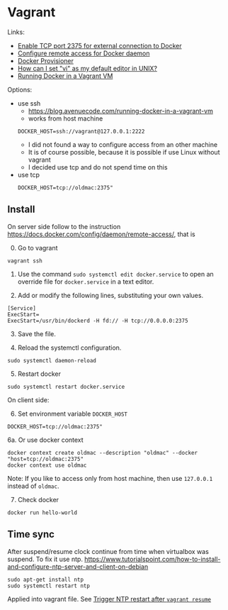 # Vagrant

Links: 

* [Enable TCP port 2375 for external connection to Docker](https://gist.github.com/styblope/dc55e0ad2a9848f2cc3307d4819d819f)
* [Configure remote access for Docker daemon](https://docs.docker.com/config/daemon/remote-access/)
* [Docker Provisioner](https://developer.hashicorp.com/vagrant/docs/provisioning/docker)
* [How can I set "vi" as my default editor in UNIX?](https://unix.stackexchange.com/questions/73484/how-can-i-set-vi-as-my-default-editor-in-unix)
* [Running Docker in a Vagrant VM](https://blog.avenuecode.com/running-docker-in-a-vagrant-vm)


Options:

* use ssh
    - https://blog.avenuecode.com/running-docker-in-a-vagrant-vm 
    - works from host machine
    ```
    DOCKER_HOST=ssh://vagrant@127.0.0.1:2222
    ```
    - I did not found a way to configure access from an other machine
    - It is of course possible, because it is possible if use Linux without 
    vagrant
    - I decided use tcp and do not spend time on this
* use tcp
    ```
    DOCKER_HOST=tcp://oldmac:2375"
    ```


## Install

On server side follow to the instruction https://docs.docker.com/config/daemon/remote-access/, 
that is

0. Go to vagrant

```
vagrant ssh
```

1. Use the command `sudo systemctl edit docker.service` to open an override file 
   for `docker.service` in a text editor.

2. Add or modify the following lines, substituting your own values.

```
[Service]
ExecStart=
ExecStart=/usr/bin/dockerd -H fd:// -H tcp://0.0.0.0:2375
```

3. Save the file.

4. Reload the systemctl configuration.

```
sudo systemctl daemon-reload
```

5. Restart docker 

```
sudo systemctl restart docker.service
```

On client side:

6. Set environment variable `DOCKER_HOST`

```
DOCKER_HOST=tcp://oldmac:2375"
```

6a. Or use docker context

```
docker context create oldmac --description "oldmac" --docker "host=tcp://oldmac:2375"
docker context use oldmac
```

Note: If you like to access only from host machine, then use `127.0.0.1` instead
of `oldmac`.

7. Check docker

```
docker run hello-world
```

## Time sync

After suspend/resume clock continue from time when virtualbox was suspend. To fix it use ntp.
<https://www.tutorialspoint.com/how-to-install-and-configure-ntp-server-and-client-on-debian>

```
sudo apt-get install ntp
sudo systemctl restart ntp
```

Applied into vagrant file. 
See [Trigger NTP restart after `vagrant resume`](https://serverfault.com/questions/1102005/trigger-ntp-restart-after-vagrant-resume)

